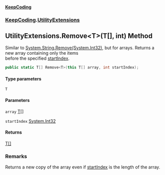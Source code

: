 #### [KeepCoding](index.md 'index')
### [KeepCoding](KeepCoding.md 'KeepCoding').[UtilityExtensions](UtilityExtensions.md 'KeepCoding.UtilityExtensions')
## UtilityExtensions.Remove&lt;T&gt;(T[], int) Method
Similar to [System.String.Remove(System.Int32)](https://docs.microsoft.com/en-us/dotnet/api/System.String.Remove#System_String_Remove_System_Int32_ 'System.String.Remove(System.Int32)'), but for arrays. Returns a new array containing only the items  
before the specified [startIndex](UtilityExtensions_Remove_n4lSLQ3KbfCsLyE9Hf9nkg.md#KeepCoding_UtilityExtensions_Remove_T_(T___int)_startIndex 'KeepCoding.UtilityExtensions.Remove&lt;T&gt;(T[], int).startIndex').
```csharp
public static T[] Remove<T>(this T[] array, int startIndex);
```
#### Type parameters
<a name='KeepCoding_UtilityExtensions_Remove_T_(T___int)_T'></a>
`T`  
  
#### Parameters
<a name='KeepCoding_UtilityExtensions_Remove_T_(T___int)_array'></a>
`array` [T](UtilityExtensions_Remove_n4lSLQ3KbfCsLyE9Hf9nkg.md#KeepCoding_UtilityExtensions_Remove_T_(T___int)_T 'KeepCoding.UtilityExtensions.Remove&lt;T&gt;(T[], int).T')[[]](https://docs.microsoft.com/en-us/dotnet/api/System.Array 'System.Array')  
  
<a name='KeepCoding_UtilityExtensions_Remove_T_(T___int)_startIndex'></a>
`startIndex` [System.Int32](https://docs.microsoft.com/en-us/dotnet/api/System.Int32 'System.Int32')  
  
#### Returns
[T](UtilityExtensions_Remove_n4lSLQ3KbfCsLyE9Hf9nkg.md#KeepCoding_UtilityExtensions_Remove_T_(T___int)_T 'KeepCoding.UtilityExtensions.Remove&lt;T&gt;(T[], int).T')[[]](https://docs.microsoft.com/en-us/dotnet/api/System.Array 'System.Array')  
### Remarks
Returns a new copy of the array even if [startIndex](UtilityExtensions_Remove_n4lSLQ3KbfCsLyE9Hf9nkg.md#KeepCoding_UtilityExtensions_Remove_T_(T___int)_startIndex 'KeepCoding.UtilityExtensions.Remove&lt;T&gt;(T[], int).startIndex') is the length of the array.
